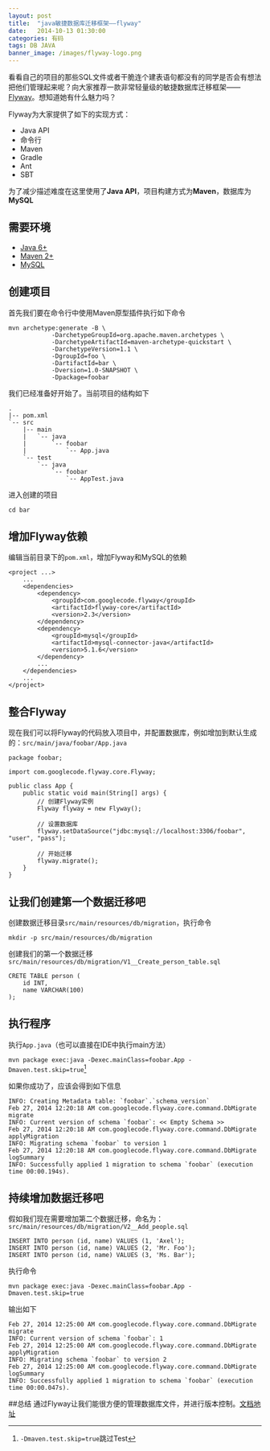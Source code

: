 ```yaml
---
layout: post
title:  "java敏捷数据库迁移框架——flyway"
date:   2014-10-13 01:30:00
categories: 有码
tags: DB JAVA
banner_image: /images/flyway-logo.png
---
```


看看自己的项目的那些SQL文件或者干脆连个建表语句都没有的同学是否会有想法把他们管理起来呢？向大家推荐一款非常轻量级的敏捷数据库迁移框架——[Flyway](http://flywaydb.org/)。想知道她有什么魅力吗？

Flyway为大家提供了如下的实现方式：

* Java API
* 命令行
* Maven
* Gradle
* Ant
* SBT

为了减少描述难度在这里使用了**Java API**，项目构建方式为**Maven**，数据库为**MySQL**

## 需要环境
* [Java 6+](http://www.oracle.com/technetwork/java/javase/downloads/index.html)
* [Maven 2+](http://maven.apache.org/)
* [MySQL](http://dev.mysql.com/downloads/)

## 创建项目
首先我们要在命令行中使用Maven原型插件执行如下命令

	mvn archetype:generate -B \
		        -DarchetypeGroupId=org.apache.maven.archetypes \
		        -DarchetypeArtifactId=maven-archetype-quickstart \
		        -DarchetypeVersion=1.1 \
		        -DgroupId=foo \
		        -DartifactId=bar \
		        -Dversion=1.0-SNAPSHOT \
		        -Dpackage=foobar

我们已经准备好开始了。当前项目的结构如下


	.
	|-- pom.xml
	`-- src
	    |-- main
	    |   `-- java
	    |       `-- foobar
	    |           `-- App.java
	    `-- test
	        `-- java
	            `-- foobar
	                `-- AppTest.java


进入创建的项目

	cd bar

## 增加Flyway依赖
编辑当前目录下的`pom.xml`，增加Flyway和MySQL的依赖

	<project ...>
	    ...
	    <dependencies>
	        <dependency>
	            <groupId>com.googlecode.flyway</groupId>
	            <artifactId>flyway-core</artifactId>
	            <version>2.3</version>
	        </dependency>
	        <dependency>
	            <groupId>mysql</groupId>
	            <artifactId>mysql-connector-java</artifactId>
	            <version>5.1.6</version>
	        </dependency>
	        ...
	    </dependencies>
	    ...
	</project>

## 整合Flyway
现在我们可以将Flyway的代码放入项目中，并配置数据库，例如增加到默认生成的：`src/main/java/foobar/App.java`

	package foobar;

	import com.googlecode.flyway.core.Flyway;

	public class App {
	    public static void main(String[] args) {
	        // 创建Flyway实例
	        Flyway flyway = new Flyway();

	        // 设置数据库
	        flyway.setDataSource("jdbc:mysql://localhost:3306/foobar", "user", "pass");

	        // 开始迁移
	        flyway.migrate();
	    }
	}

## 让我们创建第一个数据迁移吧
创建数据迁移目录`src/main/resources/db/migration`，执行命令

`mkdir -p src/main/resources/db/migration`

创建我们的第一个数据迁移`src/main/resources/db/migration/V1__Create_person_table.sql`

	CRETE TABLE person (
	    id INT,
	    name VARCHAR(100)
	);

## 执行程序
执行`App.java`（也可以直接在IDE中执行main方法）

`mvn package exec:java -Dexec.mainClass=foobar.App -Dmaven.test.skip=true`[^1]

如果你成功了，应该会得到如下信息

	INFO: Creating Metadata table: `foobar`.`schema_version`
	Feb 27, 2014 12:20:18 AM com.googlecode.flyway.core.command.DbMigrate migrate
	INFO: Current version of schema `foobar`: << Empty Schema >>
	Feb 27, 2014 12:20:18 AM com.googlecode.flyway.core.command.DbMigrate applyMigration
	INFO: Migrating schema `foobar` to version 1
	Feb 27, 2014 12:20:18 AM com.googlecode.flyway.core.command.DbMigrate logSummary
	INFO: Successfully applied 1 migration to schema `foobar` (execution time 00:00.194s).

## 持续增加数据迁移吧
假如我们现在需要增加第二个数据迁移，命名为：`src/main/resources/db/migration/V2__Add_people.sql`

	INSERT INTO person (id, name) VALUES (1, 'Axel');
	INSERT INTO person (id, name) VALUES (2, 'Mr. Foo');
	INSERT INTO person (id, name) VALUES (3, 'Ms. Bar');

执行命令

`mvn package exec:java -Dexec.mainClass=foobar.App -Dmaven.test.skip=true`

输出如下

	Feb 27, 2014 12:25:00 AM com.googlecode.flyway.core.command.DbMigrate migrate
	INFO: Current version of schema `foobar`: 1
	Feb 27, 2014 12:25:00 AM com.googlecode.flyway.core.command.DbMigrate applyMigration
	INFO: Migrating schema `foobar` to version 2
	Feb 27, 2014 12:25:00 AM com.googlecode.flyway.core.command.DbMigrate logSummary
	INFO: Successfully applied 1 migration to schema `foobar` (execution time 00:00.047s).

##总结
通过Flyway让我们能很方便的管理数据库文件，并进行版本控制。[文档地址](http://flywaydb.org/documentation/api.html)

[^1]: `-Dmaven.test.skip=true`跳过Test